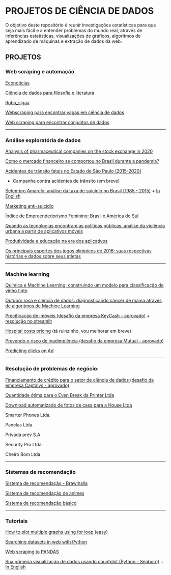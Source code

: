 # PROJETOS DE CIÊNCIA DE DADOS

  O objetivo deste repositório é reunir investigações estatísticas para que seja mais fácil e a entender problemas do mundo real, através de inferências estatísticas, visualizações de gráficos, algoritmos de aprendizado de máquinas e extração de dados da web.


## PROJETOS
### Web scraping e automação

[Econotícias](https://tinyurl.com/y5tk6r6b)

[Ciência de dados para filosofia e literatura](https://tinyurl.com/yxsbck89)

[Robo_sigaa](https://github.com/Patotricks15/Robo_sigaa)

[Webscraping para encontrar vagas em ciência de dados](https://tinyurl.com/y4jz2436)

[Web scraping para encontrar conjuntos de dados](https://tinyurl.com/y4nx8t8g)

_________________________________________________________________________________________________________________________________________________________________________________
### Análise exploratória de dados

[Analysis of pharmaceutical companies on the stock exchange in 2020](https://www.kaggle.com/patrickgomes/the-race-for-a-covid-19-vaccine-eda)

[Como o mercado financeiro se comportou no Brasil durante a pandemia?](https://github.com/Patotricks15/Ciencia-de-dados-projetos/tree/master/Mercado%20financeiro%20na%20pandemia)

[Acidentes de trânsito fatais no Estado de São Paulo (2015-2020)](https://tinyurl.com/y36zhsgo)

 - Campanha contra acidentes de trânsito (em breve)

[Setembro Amarelo: análise da taxa de suicídio no Brasil (1985 - 2015)](https://tinyurl.com/y53xluc9) + [In English](https://tinyurl.com/ycahgvnb)

[Marketing anti-suicídio](https://github.com/Patotricks15/Ciencia-de-dados-projetos/blob/master/Marketing_anti_suicidio.ipynb)

[Índice de Empreendedorismo Feminino: Brasil x América do Sul](https://github.com/Patotricks15/Ciencia-de-dados-projetos/blob/master/Empreendedorismo_feminino_no_Brasil_x_Am%C3%A9rica_do_Sul_uma_an%C3%A1lise_explorat%C3%B3ria_de_dados.ipynb)

[Quando as tecnologias encontram as políticas públicas: análise da violência urbana a partir de aplicativos móveis](https://tinyurl.com/yy6cmgtq)

[Produtividade e educação na era dos aplicativos](https://tinyurl.com/yxc6pvwu)

[Os principais esportes dos jogos olímpicos de 2016: suas respectivas histórias e dados sobre seus atletas](https://tinyurl.com/y4mmb696)

_________________________________________________________________________________________________________________________________________________________________________________
### Machine learning

[Química e Machine Learning: construindo um modelo para classificação de vinho tinto](https://tinyurl.com/y2uycn7d)

[Outubro rosa e ciência de dados: diagnosticando câncer de mama através de algoritmos de Machine Learning](https://tinyurl.com/y27j6ses)

[Precificação de imóveis (desafio da empresa KeyCash - aprovado)](https://github.com/Patotricks15/Ciencia-de-dados-projetos/blob/master/Desafio_KeyCash.ipynb) + [resolução no streamlit](https://github.com/Patotricks15/Ciencia-de-dados-projetos/blob/master/precificacao_streamlit.py)

[Hospital costs pricing](https://tinyurl.com/ycbtkyzt) (tá ruinzinho, vou melhorar em breve)

[Prevendo o risco de inadimplência (desafio da empresa Mutual - aprovado)](https://github.com/Patotricks15/Ciencia-de-dados-projetos/blob/master/Desafio_Mutual%20-%20Patrick%20Gomes.ipynb)

[Predicting clicks on Ad](https://tinyurl.com/j8f9tdvf)
_________________________________________________________________________________________________________________________________________________________________________________
### Resolução de problemas de negócio:

[Financiamento de crédito para o setor de ciência de dados (desafio da empresa Captalys - aprovado)](https://github.com/Patotricks15/Ciencia-de-dados-projetos/blob/master/Resolu%C3%A7%C3%A3o%20do%20desafio%20Captalys%20(Patrick%20Gomes).pdf)

[Quantidade ótima para o Even Break da Printer Ltda](https://github.com/Patotricks15/Ciencia-de-dados-projetos/blob/master/Printer%20Ltda.pdf)

[Download automatizado de fotos de casa para a House Ltda](https://github.com/Patotricks15/Ciencia-de-dados-projetos/blob/master/Download%20automatizado%20de%20fotos%20de%20casa%20para%20a%20House%20Ltda.docx)

Smarter Phones Ltda.

Panelas Ltda.

Privada prev S.A.

Security Pro Ltda.

Cheiro Bom Ltda.

_________________________________________________________________________________________________________________________________________________________________________________
### Sistemas de recomendação

[Sistema de recomendação - Brawlhalla](https://github.com/Patotricks15/Brawlhalla_recomendador)

[Sistema de recomendação de animes](https://tinyurl.com/y3spkayp)

[Sistema de recomendação básico](https://github.com/Patotricks15/Ciencia-de-dados-projetos/blob/master/Sistema_de_recomenda%C3%A7%C3%A3o_b%C3%A1sico.ipynb)


_________________________________________________________________________________________________________________________________________________________________________________
### Tutoriais
[How to plot multiple graphs using for loop (easy)](https://www.kaggle.com/patrickgomes/how-to-plot-multiple-graphs-using-for-loop-easy)

[Searching datasets in web with Python](https://www.kaggle.com/patrickgomes/searching-datasets-in-web-with-python)

[Web scraping to PANDAS](https://www.kaggle.com/patrickgomes/web-scraping-to-pandas-step-by-step-in-9-lines)

[Sua primeira visualização de dados usando countplot (Python - Seaborn)](https://tinyurl.com/y3cg9azc) + [In English](https://tinyurl.com/ybff75s7)

